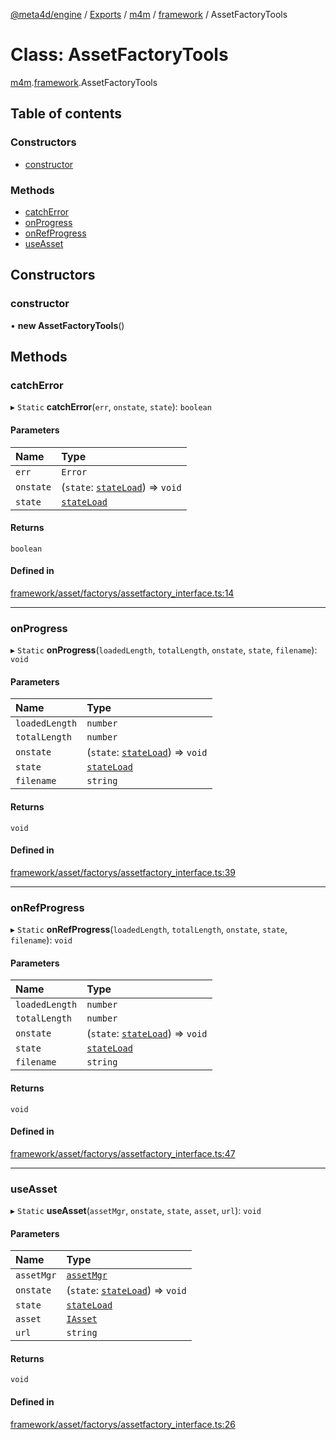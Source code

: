 [@meta4d/engine](../README.md) / [Exports](../modules.md) / [m4m](../modules/m4m.md) / [framework](../modules/m4m.framework.md) / AssetFactoryTools

# Class: AssetFactoryTools

[m4m](../modules/m4m.md).[framework](../modules/m4m.framework.md).AssetFactoryTools

## Table of contents

### Constructors

- [constructor](m4m.framework.AssetFactoryTools.md#constructor)

### Methods

- [catchError](m4m.framework.AssetFactoryTools.md#catcherror)
- [onProgress](m4m.framework.AssetFactoryTools.md#onprogress)
- [onRefProgress](m4m.framework.AssetFactoryTools.md#onrefprogress)
- [useAsset](m4m.framework.AssetFactoryTools.md#useasset)

## Constructors

### constructor

• **new AssetFactoryTools**()

## Methods

### catchError

▸ `Static` **catchError**(`err`, `onstate`, `state`): `boolean`

#### Parameters

| Name | Type |
| :------ | :------ |
| `err` | `Error` |
| `onstate` | (`state`: [`stateLoad`](m4m.framework.stateLoad.md)) => `void` |
| `state` | [`stateLoad`](m4m.framework.stateLoad.md) |

#### Returns

`boolean`

#### Defined in

[framework/asset/factorys/assetfactory_interface.ts:14](https://github.com/meta4d-me/meta4d-engine/blob/cf6bfe6/src/framework/asset/factorys/assetfactory_interface.ts#L14)

___

### onProgress

▸ `Static` **onProgress**(`loadedLength`, `totalLength`, `onstate`, `state`, `filename`): `void`

#### Parameters

| Name | Type |
| :------ | :------ |
| `loadedLength` | `number` |
| `totalLength` | `number` |
| `onstate` | (`state`: [`stateLoad`](m4m.framework.stateLoad.md)) => `void` |
| `state` | [`stateLoad`](m4m.framework.stateLoad.md) |
| `filename` | `string` |

#### Returns

`void`

#### Defined in

[framework/asset/factorys/assetfactory_interface.ts:39](https://github.com/meta4d-me/meta4d-engine/blob/cf6bfe6/src/framework/asset/factorys/assetfactory_interface.ts#L39)

___

### onRefProgress

▸ `Static` **onRefProgress**(`loadedLength`, `totalLength`, `onstate`, `state`, `filename`): `void`

#### Parameters

| Name | Type |
| :------ | :------ |
| `loadedLength` | `number` |
| `totalLength` | `number` |
| `onstate` | (`state`: [`stateLoad`](m4m.framework.stateLoad.md)) => `void` |
| `state` | [`stateLoad`](m4m.framework.stateLoad.md) |
| `filename` | `string` |

#### Returns

`void`

#### Defined in

[framework/asset/factorys/assetfactory_interface.ts:47](https://github.com/meta4d-me/meta4d-engine/blob/cf6bfe6/src/framework/asset/factorys/assetfactory_interface.ts#L47)

___

### useAsset

▸ `Static` **useAsset**(`assetMgr`, `onstate`, `state`, `asset`, `url`): `void`

#### Parameters

| Name | Type |
| :------ | :------ |
| `assetMgr` | [`assetMgr`](m4m.framework.assetMgr.md) |
| `onstate` | (`state`: [`stateLoad`](m4m.framework.stateLoad.md)) => `void` |
| `state` | [`stateLoad`](m4m.framework.stateLoad.md) |
| `asset` | [`IAsset`](../interfaces/m4m.framework.IAsset.md) |
| `url` | `string` |

#### Returns

`void`

#### Defined in

[framework/asset/factorys/assetfactory_interface.ts:26](https://github.com/meta4d-me/meta4d-engine/blob/cf6bfe6/src/framework/asset/factorys/assetfactory_interface.ts#L26)
